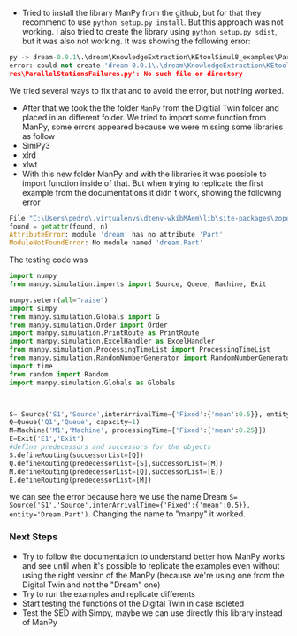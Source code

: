 - Tried to install the library ManPy from the github, but for that they recommend to use `python setup.py install`. But this approach was not working. I also tried to create the library using `python setup.py sdist`, but it was also not working. It was showing the following error:

```python
py -> dream-0.0.1\.\dream\KnowledgeExtraction\KEtoolSimul8_examples\ParallelStationsFailures
error: could not create 'dream-0.0.1\.\dream\KnowledgeExtraction\KEtoolSimul8_examples\ParallelStationsFailu
res\ParallelStationsFailures.py': No such file or directory
```

We tried several ways to fix that and to avoid the error, but nothing worked.

- After that we took the the folder ```ManPy``` from the Digitial Twin folder and placed in an different folder. We tried to import some function from ManPy, some errors appeared because we were missing some libraries as follow
- SimPy3
- xlrd
- xlwt
- With this new folder ManPy and with the libraries it was possible to import function inside of that. But when trying to replicate the first example from the documentations it didn`t work, showing the following error

```python
File "C:\Users\pedro\.virtualenvs\dtenv-wkibMAem\lib\site-packages\zope\dottedname\resolve.py", line 44, in resolve
found = getattr(found, n)
AttributeError: module 'dream' has no attribute 'Part'
ModuleNotFoundError: No module named 'dream.Part'
```
The testing code was

```python
import numpy
from manpy.simulation.imports import Source, Queue, Machine, Exit 

numpy.seterr(all="raise")
import simpy
from manpy.simulation.Globals import G
from manpy.simulation.Order import Order
import manpy.simulation.PrintRoute as PrintRoute
import manpy.simulation.ExcelHandler as ExcelHandler
from manpy.simulation.ProcessingTimeList import ProcessingTimeList
from manpy.simulation.RandomNumberGenerator import RandomNumberGenerator
import time
from random import Random
import manpy.simulation.Globals as Globals



S= Source('S1','Source',interArrivalTime={'Fixed':{'mean':0.5}}, entity='Dream.Part')
Q=Queue('Q1','Queue', capacity=1)
M=Machine('M1','Machine', processingTime={'Fixed':{'mean':0.25}})
E=Exit('E1','Exit') 
#define predecessors and successors for the objects 
S.defineRouting(successorList=[Q])
Q.defineRouting(predecessorList=[S],successorList=[M])
M.defineRouting(predecessorList=[Q],successorList=[E])
E.defineRouting(predecessorList=[M])
```

we can see the error because here we use the name Dream ```S= Source('S1','Source',interArrivalTime={'Fixed':{'mean':0.5}}, entity='Dream.Part')```.
Changing the name to "manpy" it worked.

### Next Steps
- Try to follow the documentation to understand better how ManPy works and see until when it's possible to replicate the examples even without using the right version of the ManPy (because we're using one from the Digital Twin and not the "Dream" one)
- Try to run the examples and replicate differents 
- Start testing the functions of the Digital Twin in case isoleted
- Test the SED with Simpy, maybe we can use directly this library instead of ManPy
